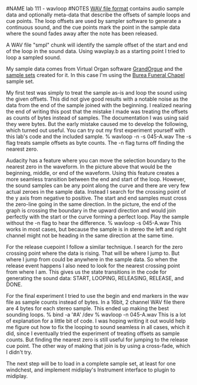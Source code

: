 #NAME
lab 111 - wavloop
#NOTES
[WAV file format](http://www.sonicspot.com/guide/wavefiles.html) contains audio sample data and optionally meta-data that describe the offsets of sample loops and cue points. The loop offsets are used by sampler software to generate a continuous sound, and the cue points mark the point in the sample data where the sound fades away after the note has been released.

A WAV file "smpl" chunk will identify the  sample offset of the start and end of the loop in the sound data. Using wavplay.b as a starting point I tried to loop a sampled sound. 

My sample data comes from Virtual Organ software [GrandOrgue](http://sourceforge.net/projects/ourorgan/) and the [sample sets](http://sourceforge.net/p/ourorgan/samplesets/Sample%20Sets/) created for it. In this case I'm using the [Burea Funeral Chapel](http://sourceforge.net/p/ourorgan/samplesets/Burea_funeral/) sample set.

My first test was simply to treat the sample as-is and loop the sound using the given offsets. This did not give good results with a notable noise as the data from the end of the sample joined with the beginning. I realized nearing the end of writing this post that the mistake I made was treating the offsets as counts of bytes instead of samples. The documentation I was using said they were bytes. But the early mistake caused me to develop the following, which turned out useful. You can try out my first experiment yourself with this lab's code and the included sample.
	% wavloop -n -s 045-A.wav
The -s flag treats sample offsets as byte counts. The -n flag turns off finding the nearest zero.

Audacity has a feature where you can move the selection boundary to the nearest zero in the waveform. In the picture above that would be the beginning, middle, or end of the waveform. Using this feature creates a more seamless transition between the end and start of the loop. However, the sound samples can be any point along the curve and there are very few actual zeroes in the sample data. Instead I search for the crossing point of the y axis from negative to positive. The start and end samples must cross the zero-line going in the same direction. In the picture, the end of the graph is crossing the boundary in the upward direction and would join perfectly with the start or the curve forming a perfect loop. Play the sample without the -n flag to hear the difference.
	% wavloop -s 045-A.wav
This works in most cases, but because the sample is in stereo the left and right channel might not be heading in the same direction at the same time.

For the release cuepoint I follow a similar technique. I search for the zero crossing point where the data is rising. That will be where I jump to. But where I jump from could be anywhere in the sample data. So when the release event happens I also need to look for the nearest crossing point from where I am. This gives us the state transitions in the code for generating the sound data: START, LOOPING, RELEASING, RELEASE, and DONE.

For the final experiment I tried to use the begin and end markers in the wav file as sample counts instead of bytes. In a 16bit, 2 channel WAV file there are 4 bytes for each stereo sample. This ended up making the best sounding loops.
	% bind -a '#A' /dev
	% wavloop -n 045-A.wav
This is a lot of explanation for a little bit of code. I was hoping writing it out would help me figure out how to fix the looping to sound seamless in all cases, which it did, since I eventually tried the experiment of treating offsets as sample counts. But finding the nearest zero is still useful for jumping to the release cue point. The other way of making that join is by using a cross-fade, which I didn't try.

The next step will be to load in a complete sample set, at least for one windchest, and implement midiplay's Instrument interface to plugin to midiplay.